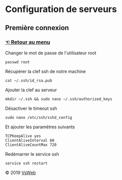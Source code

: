 Configuration de serveurs
==
Première connexion
-

### [&#9756; Retour au menu](../README.md)


Changer le mot de passe de l'utilisateur root

    passwd root
    
Récupérer la clef ssh de notre machine

    cat ~/.ssh/id_rsa.pub
    
Ajouter la clef au serveur

    mkdir ~/.ssh && sudo nano ~/.ssh/authorized_keys
    
Désactiver le timeout ssh

    sudo nano /etc/ssh/sshd_config
    
Et ajouter les paramètres suivants

    TCPKeepAlive yes
    ClientAliveInterval 60
    ClientAliveCountMax 720
    
Redémarrer le service ssh

    service ssh restart
   
&copy; 2019 [VsWeb](https://vsweb.be) 

















